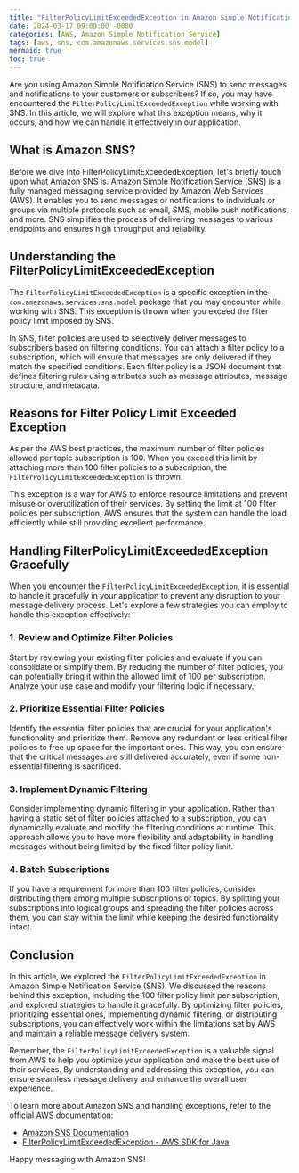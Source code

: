 ```yaml
---
title: "FilterPolicyLimitExceededException in Amazon Simple Notification Service (SNS)"
date: 2024-03-17 09:00:00 -0000
categories: [AWS, Amazon Simple Notification Service]
tags: [aws, sns, com.amazonaws.services.sns.model]
mermaid: true
toc: true
---
```



Are you using Amazon Simple Notification Service (SNS) to send messages and notifications to your customers or subscribers? If so, you may have encountered the `FilterPolicyLimitExceededException` while working with SNS. In this article, we will explore what this exception means, why it occurs, and how we can handle it effectively in our application.

## What is Amazon SNS?

Before we dive into FilterPolicyLimitExceededException, let's briefly touch upon what Amazon SNS is. Amazon Simple Notification Service (SNS) is a fully managed messaging service provided by Amazon Web Services (AWS). It enables you to send messages or notifications to individuals or groups via multiple protocols such as email, SMS, mobile push notifications, and more. SNS simplifies the process of delivering messages to various endpoints and ensures high throughput and reliability.

## Understanding the FilterPolicyLimitExceededException

The `FilterPolicyLimitExceededException` is a specific exception in the `com.amazonaws.services.sns.model` package that you may encounter while working with SNS. This exception is thrown when you exceed the filter policy limit imposed by SNS.

In SNS, filter policies are used to selectively deliver messages to subscribers based on filtering conditions. You can attach a filter policy to a subscription, which will ensure that messages are only delivered if they match the specified conditions. Each filter policy is a JSON document that defines filtering rules using attributes such as message attributes, message structure, and metadata.

## Reasons for Filter Policy Limit Exceeded Exception

As per the AWS best practices, the maximum number of filter policies allowed per topic subscription is 100. When you exceed this limit by attaching more than 100 filter policies to a subscription, the `FilterPolicyLimitExceededException` is thrown. 

This exception is a way for AWS to enforce resource limitations and prevent misuse or overutilization of their services. By setting the limit at 100 filter policies per subscription, AWS ensures that the system can handle the load efficiently while still providing excellent performance.

## Handling FilterPolicyLimitExceededException Gracefully

When you encounter the `FilterPolicyLimitExceededException`, it is essential to handle it gracefully in your application to prevent any disruption to your message delivery process. Let's explore a few strategies you can employ to handle this exception effectively:

### 1. Review and Optimize Filter Policies

Start by reviewing your existing filter policies and evaluate if you can consolidate or simplify them. By reducing the number of filter policies, you can potentially bring it within the allowed limit of 100 per subscription. Analyze your use case and modify your filtering logic if necessary.

### 2. Prioritize Essential Filter Policies

Identify the essential filter policies that are crucial for your application's functionality and prioritize them. Remove any redundant or less critical filter policies to free up space for the important ones. This way, you can ensure that the critical messages are still delivered accurately, even if some non-essential filtering is sacrificed.

### 3. Implement Dynamic Filtering

Consider implementing dynamic filtering in your application. Rather than having a static set of filter policies attached to a subscription, you can dynamically evaluate and modify the filtering conditions at runtime. This approach allows you to have more flexibility and adaptability in handling messages without being limited by the fixed filter policy limit.

### 4. Batch Subscriptions

If you have a requirement for more than 100 filter policies, consider distributing them among multiple subscriptions or topics. By splitting your subscriptions into logical groups and spreading the filter policies across them, you can stay within the limit while keeping the desired functionality intact.

## Conclusion

In this article, we explored the `FilterPolicyLimitExceededException` in Amazon Simple Notification Service (SNS). We discussed the reasons behind this exception, including the 100 filter policy limit per subscription, and explored strategies to handle it gracefully. By optimizing filter policies, prioritizing essential ones, implementing dynamic filtering, or distributing subscriptions, you can effectively work within the limitations set by AWS and maintain a reliable message delivery system.

Remember, the `FilterPolicyLimitExceededException` is a valuable signal from AWS to help you optimize your application and make the best use of their services. By understanding and addressing this exception, you can ensure seamless message delivery and enhance the overall user experience.

To learn more about Amazon SNS and handling exceptions, refer to the official AWS documentation:

- [Amazon SNS Documentation](https://docs.aws.amazon.com/sns/latest/dg/welcome.html)
- [FilterPolicyLimitExceededException - AWS SDK for Java](https://docs.aws.amazon.com/AWSJavaSDK/latest/javadoc/com/amazonaws/services/sns/model/FilterPolicyLimitExceededException.html)

Happy messaging with Amazon SNS!